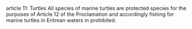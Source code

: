 article 11: Turtles
All species of marine turtles are protected species for the purposes of Article 12 of the Proclamation and accordingly fishing for marine turtles in Eritrean waters in prohibited.
<ul>
</ul>